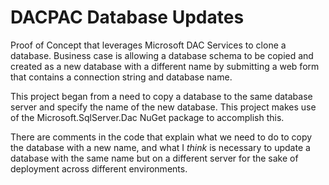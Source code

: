 # DACPAC Database Updates
Proof of Concept that leverages Microsoft DAC Services to clone a database. Business case is allowing a database schema to be copied and created as a new database with a different name by submitting a web form that contains a connection string and database name.

This project began from a need to copy a database to the same database server and specify the name of the new database. This project makes use of the Microsoft.SqlServer.Dac NuGet package to accomplish this.

There are comments in the code that explain what we need to do to copy the database with a new name, and what I *think* is necessary to update a database with the same name but on a different server for the sake of deployment across different environments.
